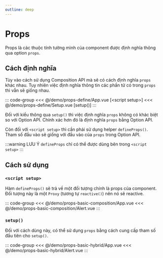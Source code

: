 ```yaml
---
outline: deep
---
```


# Props

Props là các thuộc tính tường mình của component được định nghĩa thông qua option `props`.

## Cách định nghĩa

Tùy vào cách sử dụng Composition API mà sẽ có cách định nghĩa `props` khác nhau. Tuy nhiên việc định nghĩa thông tin các phần tử có trong `props` thì vẫn sẽ giống nhau.

::: code-group
<<< @/demo/props-define/App.vue [&lt;script setup&gt;]
<<< @/demo/props-define/Setup.vue [setup()]
:::

Đối với kiểu thông qua `setup()` thì việc định nghĩa `props` không có khác biệt so với Option API. Chính xác hơn đó là định nghĩa `props` bằng Option API.

Còn đối với `<script setup>` thì cần phải sử dụng helper `defineProps()`. Tham số đầu vào sẽ giống với đầu vào của `props` trong Option API.

:::warning LƯU Ý
`defineProps` chỉ có thể được dùng bên trong `<script setup>`
:::


## Cách sử dụng

### `<script setup>`

Hàm `defineProps()` sẽ trả về một đối tượng chính là props của component. Đối tượng này là một `Proxy` (tương tự `reactive()`) nên nó sẽ reactive.

::: code-group
<<< @/demo/props-basic-composition/App.vue
<<< @/demo/props-basic-composition/Alert.vue
:::

<DemoBlock>
<PropsBasicComposition/>
</DemoBlock>

### `setup()`

Đối với cách dùng này, có thể sử dụng `props` bằng cách cung cấp tham số đầu tiên cho `setup()`.

::: code-group
<<< @/demo/props-basic-hybrid/App.vue
<<< @/demo/props-basic-hybrid/Alert.vue
:::

<DemoBlock>
<PropsBasicComposition/>
</DemoBlock>

<script setup>
import {default as PropsBasicComposition} from "../demo/props-basic-composition/App.vue";
import {default as PropsBasicHybrid} from "../demo/props-basic-hybrid/App.vue";
</script>